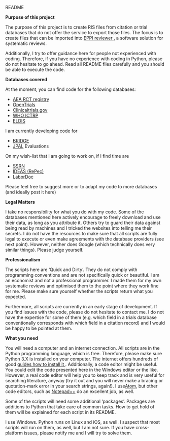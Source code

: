<p>
    README
</p>
<p>
    <strong>Purpose of this project </strong>
</p>
<p>
    The purpose of this project is to create RIS files from citation or trial
    databases that do not offer the service to export those files. The focus is
    to create files that can be imported into
    <a
        href="https://eppi.ioe.ac.uk/CMS/Default.aspx?alias=eppi.ioe.ac.uk/cms/er4&amp;"
    >
        EPPI reviewer
    </a>
    , a software solution for systematic reviews.
</p>
<p>
    Additionally, I try to offer guidance here for people not experienced with
    coding. Therefore, if you have no experience with coding in Python, please
    do not hesitate to go ahead. Read all README files carefully and you should
    be able to execute the code.
</p>
<p>
    <strong>Databases covered </strong>
</p>
<p>
    At the moment, you can find code for the following databases:
</p>
<ul>
    <li>
        <a href="https://www.socialscienceregistry.org/">AEA RCT registry</a>
    </li>
    <li>
        <a href="https://opentrials.net/">OpenTrials </a>
    </li>
    <li>
        <a href="https://clinicaltrials.gov/">Clinicaltrials.gov</a>
    </li>
    <li>
        <a href="http://www.who.int/ictrp/en/">WHO ICTRP</a>
    </li>
    <li> 
        <a href="http://www.eldis.org/">ELDIS</a>
    </li>
</ul>
<p>
    I am currently developing code for
</p>
<ul>
    <li>
        <a href="http://www.bridge.ids.ac.uk/">BRIDGE </a>
    </li>
    <li>
        <a href="https://www.povertyactionlab.org/evaluations">JPAL</a>
        Evaluations
    </li>
</ul>
<p>
    On my wish-list that I am going to work on, if I find time are
</p>
<ul>
    <li>
        <a href="https://www.ssrn.com/en/">SSRN</a>
    </li>
    <li>
        <a href="https://ideas.repec.org/">IDEAS (RePec)</a>
    </li>
    <li>
        <a href="https://labordoc.ilo.org/">LaborDoc</a>
    </li>
</ul>
<p>
    Please feel free to suggest more or to adapt my code to more databases (and
    ideally post it here)
</p>
<p>
    <strong>Legal Matters </strong>
</p>
<p>
    I take no responsibility for what you do with my code. Some of the
    databases mentioned here actively encourage to freely download and use
    their data, as long as you attribute it. Others try to guard their data
    against being read by machines and I tricked the websites into telling me
    their secrets. I do not have the resources to make sure that all scripts
    are fully legal to execute or even make agreements with the database
    providers (see next point). However, neither does Google (which technically 
    does very similar things). Please judge yourself.
</p>
<p>
    <strong>Professionalism </strong>
</p>
<p>
    The scripts here are &#8216;Quick and Dirty&#8217;. They do not comply with
    programming conventions and are not specifically quick or beautiful. I am
    an economist and not a professional programmer. I made them for my own
    systematic reviews and optimised them to the point where they work fine for
    me. Please make sure yourself whether the scripts return what you expected.
</p>
<p>
    Furthermore, all scripts are currently in an early stage of development. If
    you find issues with the code, please do not hesitate to contact me. I do
    not have the expertise for some of them (e.g. which field in a trials
    database conventionally corresponds with which field in a citation record)
    and I would be happy to be pointed at them.
</p>
<p>
    <strong>What you need </strong>
</p>
<p>
    You will need a computer and an internet connection. All scripts are in the
    Python programming language, which is free. Therefore, please make sure
    Python 3.X is installed on your computer. The internet offers hundreds of
    good
    <a href="http://lmgtfy.com/?q=Installing+Python">
        guides how to install it
    </a>
    . Additionally, a code editor might be useful. You could edit the code
    presented here in the Windows editor or the like. However, a real code
    editor will help you to keep track and is very useful for searching
    literature, anyway (try it out and you will never make a bracing or
quotation-mark error in your search strings, again!). I use<a href="https://atom.io/">Atom</a>, but other code editors, such as    <a href="https://notepad-plus-plus.org/">Notepad++</a> do an excellent job,
    as well.
</p>
<p>
    Some of the scripts will need some additional &#8216;packages&#8217;.
    Packages are additions to Python that take care of common tasks. How to get
    hold of them will be explained for each script in its README.
</p>
<p>
    I use Windows. Python runs on Linux and iOS, as well. I suspect that most
    scripts will run on them, as well, but I am not sure. If you have
    cross-platform issues, please notify me and I will try to solve them.
</p>
